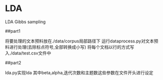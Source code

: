 LDA
===

LDA Gibbs sampling

##part1

将要处理的文本预料放在./data/corpus局部路径下
运行dataprocess.py对文本预料进行处理(去除标点符号,全部转换成小写)
将每个文档以行的方式写入./data/test.csv文件中

##part2

lda.py实现lda
其中beta,alpha,迭代次数和主题数这些参数在文件开头进行设定
